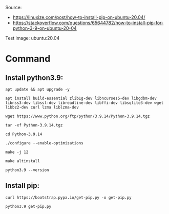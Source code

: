 Source: 
- https://linuxize.com/post/how-to-install-pip-on-ubuntu-20.04/
- https://stackoverflow.com/questions/65644782/how-to-install-pip-for-python-3-9-on-ubuntu-20-04

Test image: ubuntu:20.04

# Command
## Install python3.9:
```
apt update && apt upgrade -y
```
```
apt install build-essential zlib1g-dev libncurses5-dev libgdbm-dev libnss3-dev libssl-dev libreadline-dev libffi-dev libsqlite3-dev wget libbz2-dev curl lzma liblzma-dev
```
```
wget https://www.python.org/ftp/python/3.9.14/Python-3.9.14.tgz
```
```
tar -xf Python-3.9.14.tgz
```
```
cd Python-3.9.14
```
```
./configure --enable-optimizations
```
```
make -j 12
```
```
make altinstall
```
```
python3.9 --version
```

## Install pip:
```
curl https://bootstrap.pypa.io/get-pip.py -o get-pip.py
```
```
python3.9 get-pip.py
```
